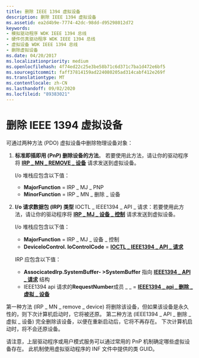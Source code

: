 ```yaml
---
title: 删除 IEEE 1394 虚拟设备
description: 删除 IEEE 1394 虚拟设备
ms.assetid: ea2d4b9e-7774-42dc-98dd-d95298012d72
keywords:
- 模拟驱动程序 WDK IEEE 1394 总线
- 硬件仿真驱动程序 WDK IEEE 1394 总线
- 虚拟设备 WDK IEEE 1394 总线
- 删除虚拟设备
ms.date: 04/20/2017
ms.localizationpriority: medium
ms.openlocfilehash: 4f74ed22c25e3be58b71c6d371c7ba1d472e6bf5
ms.sourcegitcommit: faff37814159ad224080205ad314cabf412e269f
ms.translationtype: MT
ms.contentlocale: zh-CN
ms.lasthandoff: 09/02/2020
ms.locfileid: "89383021"
---
```

# <a name="removing-ieee-1394-virtual-devices"></a>删除 IEEE 1394 虚拟设备





可通过两种方法 (PDO) 虚拟设备中删除物理设备对象：

1.  **标准即插即用 (PnP) 删除设备的方法**。 若要使用此方法，请让你的驱动程序将 [**IRP \_ MN \_ REMOVE \_ 设备**](../kernel/irp-mn-remove-device.md) 请求发送到虚拟设备。

    I/o 堆栈应包含以下值：

    -   **MajorFunction** = IRP \_ MJ \_ PNP
    -   **MinorFunction** = IRP \_ MN \_ 删除 \_ 设备

2.  **I/o 请求数据包 (IRP) 类型** IOCTL \_ IEEE1394 \_ API \_ 请求：若要使用此方法，请让你的驱动程序将 [**IRP \_ MJ \_ 设备 \_ 控制**](../kernel/irp-mj-device-control.md) 请求发送到虚拟设备。

    I/o 堆栈应包含以下值：

    -   **MajorFunction** = IRP \_ MJ \_ 设备 \_ 控制
    -   **DeviceIoControl. IoControlCode**  = [ **IOCTL \_ IEEE1394 \_ API \_ 请求**](https://msdn.microsoft.com/library/windows/hardware/ff537241)

    IRP 应包含以下值：

    -   **AssocicatedIrp.SystemBuffer- &gt;SystemBuffer** 指向 [**IEEE1394 \_ API \_ 请求**](/previous-versions/ff537204(v=vs.85)) 结构
    -   IEEE1394 api 请求的**RequestNumber**成员 \_ \_ = [ **IEEE1394 \_ api \_ 删除 \_ 虚拟 \_ 设备**](https://msdn.microsoft.com/library/windows/hardware/ff537201)

第一种方法 (IRP \_ MN \_ remove \_ device) 将删除该设备，但如果该设备是永久性的，则下次计算机启动时，它将被还原。 第二种方法 (IEEE1394 \_ API \_ 删除 \_ 虚拟 \_ 设备) 完全删除该设备，以便在重新启动后，它将不再存在。 下次计算机启动时，将不会还原设备。

请注意，上层驱动程序或用户模式服务可以通过常用的 PnP 机制确定哪些虚拟设备存在。 此机制使用虚拟驱动程序的 INF 文件中提供的类 GUID。

 


